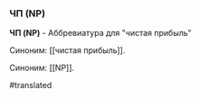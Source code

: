 ### ЧП (NP)

**ЧП (NP)** - Аббревиатура для "чистая прибыль"

Синоним: [[чистая прибыль]].

Синоним: [[NP]].

#translated
